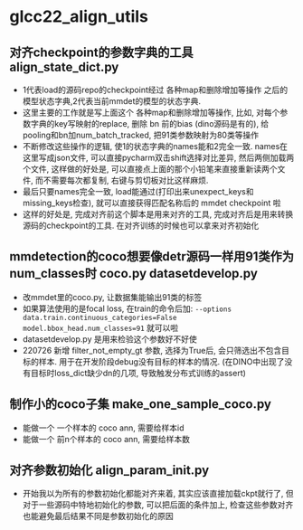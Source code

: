 # glcc22_align_utils

## 对齐checkpoint的参数字典的工具 align_state_dict.py  
- 1代表load的源码repo的checkpoint经过 各种map和删除增加等操作 之后的模型状态字典,2代表当前mmdet的模型的状态字典.
- 这里主要的工作就是写上面这个 各种map和删除增加等操作, 比如, 对每个参数字典的key写映射的replace, 删除 bn 前的bias (dino源码是有的), 给pooling和bn加num_batch_tracked, 把91类参数映射为80类等操作
- 不断修改这些操作的逻辑, 使1的状态字典的names能和2完全一致. names在这里写成json文件, 可以直接pycharm双击shift选择对比差异, 然后两侧加载两个文件, 这样做的好处是, 可以直接点上面的那个小铅笔来直接重新读两个文件, 而不需要每次都复制, 右键与剪切板对比这样麻烦.
- 最后只要names完全一致, load能通过(打印出来unexpect_keys和missing_keys检查), 就可以直接获得匹配名称后的 mmdet checkpoint 啦
- 这样的好处是, 完成对齐前这个脚本是用来对齐的工具, 完成对齐后是用来转换源码的checkpoint的工具. 在对齐训练的时候也可以拿来对齐初始化

## mmdetection的coco想要像detr源码一样用91类作为num_classes时 coco.py datasetdevelop.py
- 改mmdet里的coco.py, 让数据集能输出91类的标签
- 如果算法使用的是focal loss, 在train的命令后加: `--options data.train.continuous_categories=False model.bbox_head.num_classes=91` 就可以啦
- datasetdevelop.py 是用来检验这个参数好不好使
- 220726 新增 filter_not_empty_gt 参数, 选择为True后, 会只筛选出不包含目标的样本. 用于在开发阶段debug没有目标的样本的情况. (在DINO中出现了没有目标时loss_dict缺少dn的几项, 导致触发分布式训练的assert)

## 制作小的coco子集 make_one_sample_coco.py 
- 能做一个 一个样本的 coco ann, 需要给样本id
- 能做一个 前n个样本的 coco ann, 需要给样本数

## 对齐参数初始化 align_param_init.py
- 开始我以为所有的参数初始化都能对齐来着, 其实应该直接加载ckpt就行了, 但对于一些源码中特地初始化的参数, 可以把后面的条件加上, 检查这些参数对齐也能避免最后结果不同是参数初始化的原因
